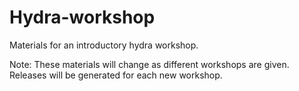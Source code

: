 # Hydra-workshop
Materials for an introductory hydra workshop.

Note: These materials will change as different workshops are given. Releases will be generated for each new workshop.
